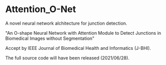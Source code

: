# Attention_O-Net
A novel neural network alchitecture for junction detection.

"An O-shape Neural Network with Attention Module to Detect Junctions in Biomedical Images without Segmentation"


Accept by IEEE Journal of Biomedical Health and Informatics (J-BHI).

The full source code will have been released (2021/06/28).
